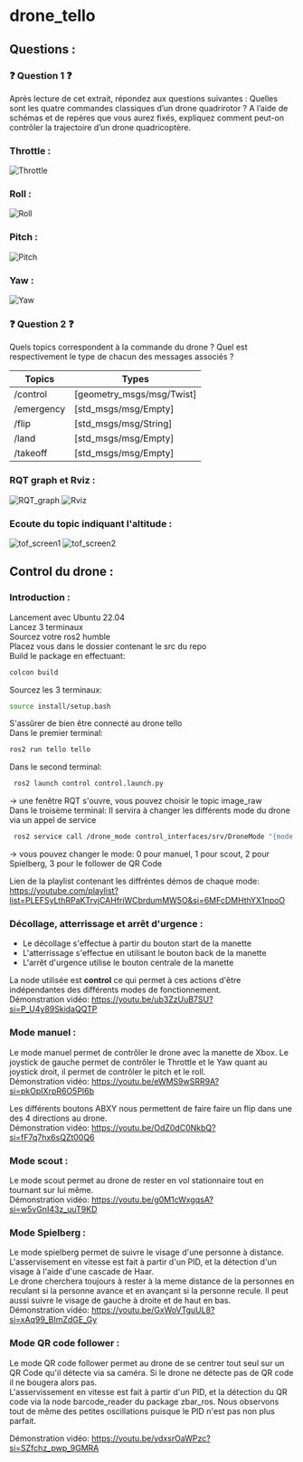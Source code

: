 # drone_tello 
## Questions : 
### ❓ Question 1 ❓<a name="question_1"></a>
Après lecture de cet extrait, répondez aux questions suivantes :
Quelles sont les quatre commandes classiques d’un drone quadrirotor ?
A l’aide de schémas et de repères que vous aurez fixés, expliquez comment
peut-on contrôler la trajectoire d’un drone quadricoptère.

### Throttle : 
![Throttle](https://github.com/Clement-Leclercq/drone_tello/blob/main/image/Throttle.png?raw=true)

### Roll : 
![Roll](https://github.com/Clement-Leclercq/drone_tello/blob/main/image/Roll.png?raw=true)

### Pitch : 
![Pitch](https://github.com/Clement-Leclercq/drone_tello/blob/main/image/Pitch.png?raw=true)

### Yaw :
![Yaw](https://github.com/Clement-Leclercq/drone_tello/blob/main/image/Yaw.png?raw=true)

### ❓ Question 2 ❓

Quels topics correspondent à la commande du drone ?
Quel est respectivement le type de chacun des messages associés ?

| Topics | Types |
|-----------------|-----------------|
| /control | [geometry_msgs/msg/Twist] |
| /emergency | [std_msgs/msg/Empty] |
| /flip | [std_msgs/msg/String] |
| /land | [std_msgs/msg/Empty] |
| /takeoff | [std_msgs/msg/Empty] |

### RQT graph et Rviz : 
![RQT_graph](https://github.com/Clement-Leclercq/drone_tello/blob/main/image/rqt_screen.png)
![Rviz](https://github.com/Clement-Leclercq/drone_tello/blob/main/image/rviz_screen.png)

### Ecoute du topic indiquant l'altitude :
![tof_screen1](https://github.com/Clement-Leclercq/drone_tello/blob/main/image/tof_screen.png)
![tof_screen2](https://github.com/Clement-Leclercq/drone_tello/blob/main/image/tof_screen2.png)

## Control du drone : 

### Introduction : 
Lancement avec Ubuntu 22.04  
Lancez 3 terminaux  
Sourcez votre ros2 humble  
Placez vous dans le dossier contenant le src du repo  
Build le package en effectuant:
```bash
colcon build
``` 
Sourcez les 3 terminaux: 
```bash
source install/setup.bash 
```
S'assûrer de bien être connecté au drone tello  
Dans le premier terminal: 
```bash
ros2 run tello tello
```

Dans le second terminal: 
```bash
 ros2 launch control control.launch.py 
```
-> une fenêtre RQT s'ouvre, vous pouvez choisir le topic image_raw  
Dans le troisème terminal: Il servira à changer les différents mode du drone via un appel de service  
```bash
 ros2 service call /drone_mode control_interfaces/srv/DroneMode "{mode: 0}"
```
-> vous pouvez changer le mode: 0 pour manuel, 1 pour scout, 2 pour Spielberg, 3 pour le follower de QR Code    

Lien de la playlist contenant les diffréntes démos de chaque mode: https://youtube.com/playlist?list=PLEFSyLthRPaKTrvjCAHfriWCbrdumMW5O&si=6MFcDMHthYX1npoO

### Décollage, atterrissage et arrêt d'urgence : 
- Le décollage s'effectue à partir du bouton start de la manette
- L'atterrissage s'effectue en utilisant le bouton back de la manette
- L'arrêt d'urgence utilise le bouton centrale de la manette

La node utilisée est **control** ce qui permet à ces actions d'être indépendantes des différents modes de fonctionnement.  
Démonstration vidéo: https://youtu.be/ub3ZzUuB7SU?si=P_U4y89SkidaQQTP
### Mode manuel :
Le mode manuel permet de contrôler le drone avec la manette de Xbox. Le joystick de gauche permet de contrôler le Throttle et le Yaw quant au joystick droit, il permet de contrôler le pitch et le roll.  
Démonstration vidéo: https://youtu.be/eWMS9wSRR9A?si=pkOpIXrpR6O5PI6b  

Les différents boutons ABXY nous permettent de faire faire un flip dans une des 4 directions au drone.  
Démonstration vidéo: https://youtu.be/OdZ0dC0NkbQ?si=fF7q7hx6sQZt00Q6

### Mode scout :
Le mode scout permet au drone de rester en vol stationnaire tout en tournant sur lui même.  
Démonstration vidéo: https://youtu.be/g0M1cWxgqsA?si=w5vGnI43z_uuT9KD
### Mode Spielberg : 
Le mode spielberg permet de suivre le visage d'une personne à distance. L'asservisement en vitesse est fait à partir d'un PID, et la détection d'un visage à l'aide d'une cascade de Haar.  
Le drone cherchera toujours à rester à la meme distance de la personnes en reculant si la personne avance et en avançant si la personne recule. Il peut aussi suivre le visage de gauche à droite et de haut en bas.  
Démonstration vidéo: https://youtu.be/GxWoVTguUL8?si=xAq99_BImZdGE_Gy
### Mode QR code follower : 
Le mode QR code follower permet au drone de se centrer tout seul sur un QR Code qu'il détecte via sa caméra. Si le drone ne détecte pas de QR code il ne bougera alors pas.  
L'asservissement en vitesse est fait à partir d'un PID, et la détection du QR code via la node barcode_reader du package zbar_ros.
Nous observons tout de même des petites oscillations puisque le PID n'est pas non plus parfait.

Démonstration vidéo: https://youtu.be/ydxsrOaWPzc?si=SZfchz_pwp_9GMRA




    
